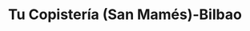 ---
title: "Tu Copistería (San Mamés)-Bilbao"
url: /bilbao/tu-copisteria-san-mames-bilbao/
shop: Kopieren
---